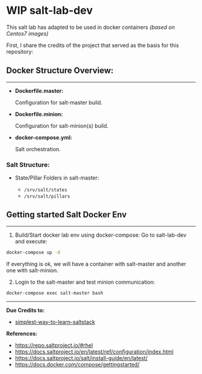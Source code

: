 # WIP salt-lab-dev
This salt lab has adapted to be used in docker containers *(based on Centos7 images)*

First, I share the credits of the project that served as the basis for this repository:
## Docker Structure Overview:

---

* **Dockerfile.master:**  

  Configuration for salt-master build.

* **Dockerfile.minion:**

  Configuration for salt-minion(s) build.

* **docker-compose.yml:**

  Salt orchestration.

### Salt Structure:
* State/Pillar Folders in salt-master:
  
  * `/srv/salt/states`
  * `/srv/salt/pillars`

## Getting started Salt Docker Env

---

1. Build/Start docker lab env using docker-compose:
Go to salt-lab-dev and execute:
```sh
docker-compose up -d
```
If everything is ok, we will have a container with salt-master and another one with salt-minion.

2. Login to the salt-master and test minion communication:

```sh
docker-compose exec salt-master bash
```

---
**Due Credits to:**

* [simplest-way-to-learn-saltstack](https://timlwhite.medium.com/the-simplest-way-to-learn-saltstack-cd9f5edbc967)

**References:**

* https://repo.saltproject.io/#rhel
* https://docs.saltproject.io/en/latest/ref/configuration/index.html
* https://docs.saltproject.io/salt/install-guide/en/latest/
* https://docs.docker.com/compose/gettingstarted/
